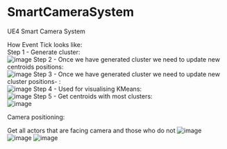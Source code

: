 # SmartCameraSystem
UE4 Smart Camera System


How Event Tick looks like: <br />
Step 1 - Generate cluster: <br />
![image](https://user-images.githubusercontent.com/10357361/214280513-5271e54a-bea4-4698-9f55-80ffc9411420.png)
Step 2 - Once we have generated cluster we need to update new centroids positions: <br />
![image](https://user-images.githubusercontent.com/10357361/214280548-9581b887-3eec-452f-bd2f-b2d3f7c0792c.png)
Step 3 - Once we have generated cluster we need to update new cluster positions- : <br />
![image](https://user-images.githubusercontent.com/10357361/214280591-62a4d980-a222-4394-ad38-1e27126e6d15.png)
Step 4 - Used for visualising KMeans: <br />
![image](https://user-images.githubusercontent.com/10357361/214280630-e917aceb-e229-447c-97ae-3a44a93b9cd4.png)
Step 5 - Get centroids with most clusters: <br />
![image](https://user-images.githubusercontent.com/10357361/214280666-5a71bbc2-7d87-42e5-b40f-d09c294d46d0.png)


Camera positioning:

Get all actors that are facing camera and those who do not
![image](https://user-images.githubusercontent.com/10357361/214281550-d2113ba6-f5b6-4aed-9396-04d70b66677d.png)
![image](https://user-images.githubusercontent.com/10357361/214281603-89f02489-6ead-41d2-946c-b3594ed7c3bc.png)
![image](https://user-images.githubusercontent.com/10357361/214281639-137a5d73-279d-429d-8f43-2eff045210d4.png)









